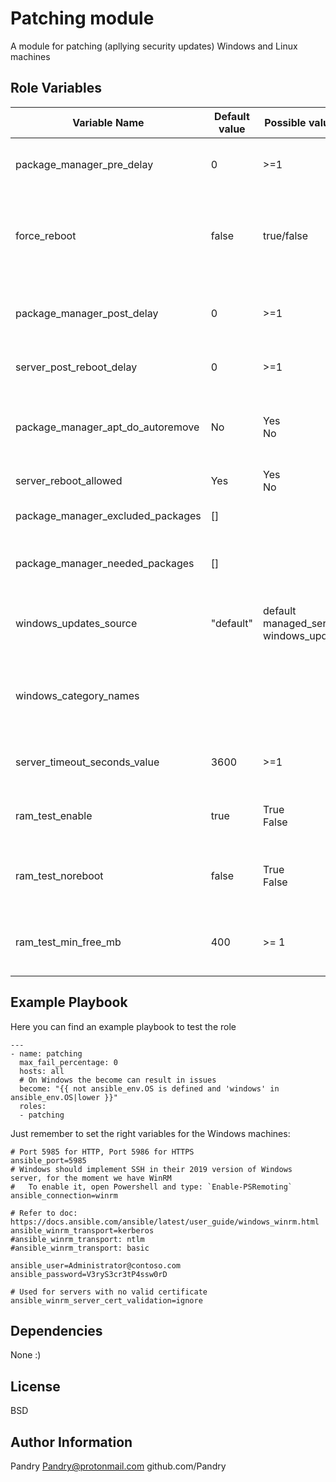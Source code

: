 Patching module
=========
A module for patching (apllying security updates) Windows and Linux machines


Role Variables
--------------

| Variable Name | Default value | Possible values   | Documentation reference  | Description  |
| ------------- | ------------- | ----------------- | ------------------------ | ------------ |
| package_manager_pre_delay   | 0  | >=1   || How many secods to wait before installing the packages/updates<br/>(Linux only)|
| force_reboot   | false | true/false   || If the server NEEDS to be rebooted (will reboot the server anyway)<br/>`server_reboot_allowed` needs to be true since it takes precedente|
| package_manager_post_delay  | 0  | >=1   || How many secods to wait after the installation of the packages/updates<br/>(Linux only)   |
| server_post_reboot_delay    | 0  | >=1   || How many seconds to wait after the server is back up    |
| package_manager_apt_do_autoremove | No | Yes<br/>No  | [[apt/autoremove](https://docs.ansible.com/ansible/latest/modules/apt_module.html#parameter-autoremove)]   | Autoremove the unneeded packages (a version of the kernel is kept anyway)<br/>(Debian-based distros only)  |
| server_reboot_allowed  | Yes| Yes<br/>No  || Can the server reboot?|
| package_manager_excluded_packages | [] |  | [[yum/exclude](https://docs.ansible.com/ansible/latest/modules/yum_module.html#parameter-exclude)]<br/>[[dpkg_selections/name](https://docs.ansible.com/ansible/latest/modules/dpkg_selections_module.html#parameter-name)]<br/>[windows/blacklist](https://docs.ansible.com/ansible/latest/modules/win_updates_module.html#parameter-blacklist) | Packages to exclude from the update  |
| package_manager_needed_packages   | [] |  | [[yum/name](https://docs.ansible.com/ansible/latest/modules/yum_module.html#parameter-name)]<br/>[[apt/name](https://docs.ansible.com/ansible/latest/modules/apt_module.html#parameter-name)]   | Packages that needs to be installed on the server<br/>(Linux only) |
| windows_updates_source | "default"     | default<br/>managed_server<br/>windows_update | [[win_updates/server_selection]([win_updates/category_names](https://docs.ansible.com/ansible/latest/modules/win_updates_module.html#parameter-category_names)]    | Server to use when searching and downloading the updates<br/>(Windows only)    |
| windows_category_names | <undefined>   |  | [[win_updates/category_names](https://docs.ansible.com/ansible/latest/modules/win_updates_module.html#parameter-category_names)] | Windows udpate categories that needs to be installed.<br/>Defaults to any update found.<br/>(Windows only) |
| server_timeout_seconds_value | 3600 | >=1 | [[win_updates/reboot_timeout](https://docs.ansible.com/ansible/latest/modules/win_updates_module.html#parameter-reboot_timeout)]<br/>[[reboot/reboot_timeout](https://docs.ansible.com/ansible/latest/modules/reboot_module.html#parameter-reboot_timeout)] | How much time to wait for the server to come back up in case of a reboot |
| ram_test_enable              | true  | True<br/>False | | Weather to enable the check to make sure there is enough free RAM             |
| ram_test_noreboot            | false | True<br/>False | | If there is not enough RAM (and value is true), DO NOT reboot the server but rather fail the task |
| ram_test_min_free_mb         | 400   | >= 1           | | The needed MBs of RAM to check for (if there is not enough RAM, the server will be rebooted) |




Example Playbook
----------------
Here you can find an example playbook to test the role
```
---
- name: patching
  max_fail_percentage: 0
  hosts: all
  # On Windows the become can result in issues
  become: "{{ not ansible_env.OS is defined and 'windows' in ansible_env.OS|lower }}"
  roles:
  - patching
```
Just remember to set the right variables for the Windows machines:
```
# Port 5985 for HTTP, Port 5986 for HTTPS
ansible_port=5985
# Windows should implement SSH in their 2019 version of Windows server, for the moment we have WinRM
#   To enable it, open Powershell and type: `Enable-PSRemoting`
ansible_connection=winrm

# Refer to doc: https://docs.ansible.com/ansible/latest/user_guide/windows_winrm.html
ansible_winrm_transport=kerberos
#ansible_winrm_transport: ntlm
#ansible_winrm_transport: basic

ansible_user=Administrator@contoso.com
ansible_password=V3ryS3cr3tP4ssw0rD

# Used for servers with no valid certificate
ansible_winrm_server_cert_validation=ignore
```

Dependencies
-----------
None :)

License
-------

BSD

Author Information
------------------
Pandry <Pandry@protonmail.com> github.com/Pandry
